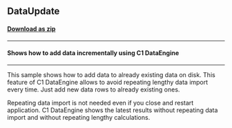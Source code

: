 ## DataUpdate
#### [Download as zip](https://minhaskamal.github.io/DownGit/#/home?url=https://github.com/GrapeCity/ComponentOne-WinForms-Samples/tree/master/NetFramework\FlexPivot\VB\DataUpdate)
____
#### Shows how to add data incrementally using C1 DataEngine
____
This sample shows how to add data to already existing data on disk. This feature of C1 DataEngine allows to avoid repeating lengthy data import every time. Just add new data rows to already existing ones. 

Repeating data import is not needed even if you close and restart application. C1 DataEngine shows the latest results without repeating data import and without repeating lengthy calculations. 